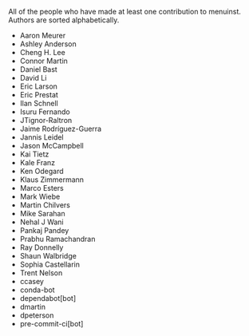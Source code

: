 All of the people who have made at least one contribution to menuinst.
Authors are sorted alphabetically.

* Aaron Meurer
* Ashley Anderson
* Cheng H. Lee
* Connor Martin
* Daniel Bast
* David Li
* Eric Larson
* Eric Prestat
* Ilan Schnell
* Isuru Fernando
* JTignor-Raltron
* Jaime Rodríguez-Guerra
* Jannis Leidel
* Jason McCampbell
* Kai Tietz
* Kale Franz
* Ken Odegard
* Klaus Zimmermann
* Marco Esters
* Mark Wiebe
* Martin Chilvers
* Mike Sarahan
* Nehal J Wani
* Pankaj Pandey
* Prabhu Ramachandran
* Ray Donnelly
* Shaun Walbridge
* Sophia Castellarin
* Trent Nelson
* ccasey
* conda-bot
* dependabot[bot]
* dmartin
* dpeterson
* pre-commit-ci[bot]
